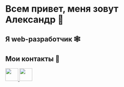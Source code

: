 <div>
  <h1>Всем привет, меня зовут Александр 👋</h1> 
  <h2>Я web-разработчик 🕸️</h1>
  <h2>Мои контакты 🤝 </h2>
  <div id="badges">
    <a href="https://t.me/KrasnAlex">
      <img src="https://img.icons8.com/color/48/000000/telegram-app--v5.png" height="40"/>
    </a>
    <a href="mailto: krasnyansky.alexandr@gmail.com">
      <img src="https://img.icons8.com/color/512/gmail-login.png" height="40"/>
    </a>
  </div>
</div>

  
  
  
